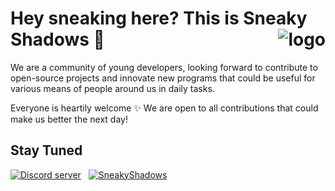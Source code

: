 # Hey sneaking here? This is Sneaky Shadows 👀  <img alt="logo" src="https://github.com/SneakyShadows/.github/assets/92221630/50774f3d-165a-45f5-bddf-8f3805347ad6" align="right"/>
<!--


**Here are some ideas to get you started:**

🙋‍♀️ A short introduction - what is your organization all about?
🌈 Contribution guidelines - how can the community get involved?
👩‍💻 Useful resources - where can the community find your docs? Is there anything else the community should know?
🍿 Fun facts - what does your team eat for breakfast?
🧙 Remember, you can do mighty things with the power of [Markdown](https://docs.github.com/github/writing-on-github/getting-started-with-writing-and-formatting-on-github/basic-writing-and-formatting-syntax)
-->
We are a community of young developers, looking forward to contribute to open-source projects and innovate new programs that could be useful for various means of people around us in daily tasks.

Everyone is heartily welcome ✨  We are open to all contributions that could make us better the next day! 

## Stay Tuned

[<img src="https://img.shields.io/badge/Discord-server?logo=discord&label=Join%20Us!&labelColor=black&link=https%3A%2F%2Fdiscord.gg%2Ft98xrAbhHJ" alt="Discord server"/>](https://discord.gg/t98xrAbhHJ) &nbsp;
[<img src="https://img.shields.io/badge/GitHub-SneakyShadows-black?logo=github" alt="SneakyShadows">](https://github.com/SneakyShadows)
